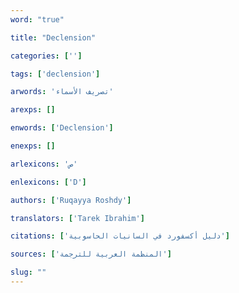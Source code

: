 ```yaml
---
word: "true"

title: "Declension"

categories: ['']

tags: ['declension']

arwords: 'تصريف الأسماء'

arexps: []

enwords: ['Declension']

enexps: []

arlexicons: 'ص'

enlexicons: ['D']

authors: ['Ruqayya Roshdy']

translators: ['Tarek Ibrahim']

citations: ['دليل أكسفورد في السانيات الحاسوبية']

sources: ['المنظمة العربية للترجمة']

slug: ""
---
```

